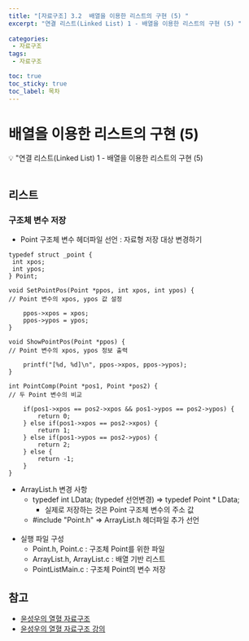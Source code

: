 ```yaml
---
title: "[자료구조] 3.2  배열을 이용한 리스트의 구현 (5) " 
excerpt: "연결 리스트(Linked List) 1 - 배열을 이용한 리스트의 구현 (5) "
 
categories:  
 - 자료구조
tags: 
 - 자료구조

toc: true
toc_sticky: true
toc_label: 목차
---
```

#  배열을 이용한 리스트의 구현 (5)

<aside>
💡 "연결 리스트(Linked List) 1  -  배열을 이용한 리스트의 구현 (5)
</aside>
<br>

## 리스트
### 구조체 변수 저장
  - Point 구조체 변수 헤더파일 선언 
  : 자료형 저장 대상 변경하기
```
typedef struct _point {
 int xpos;
 int ypos;
} Point;

void SetPointPos(Point *ppos, int xpos, int ypos) {
// Point 변수의 xpos, ypos 값 설정

	ppos->xpos = xpos;
	ppos->ypos = ypos;
}

void ShowPointPos(Point *ppos) {
// Point 변수의 xpos, ypos 정보 출력

  	printf("[%d, %d]\n", ppos->xpos, ppos->ypos);
}

int PointComp(Point *pos1, Point *pos2) {
// 두 Point 변수의 비교

	if(pos1->xpos == pos2->xpos && pos1->ypos == pos2->ypos) {
		return 0;
	} else if(pos1->xpos == pos2->xpos) {
		return 1;
	} else if(pos1->ypos == pos2->ypos) {
		return 2;
	} else {
		return -1;
	}
}
```
- ArrayList.h 변경 사항
  - typedef int LData; (typedef 선언변경)
  => typedef Point * LData;
    - 실제로 저장하는 것은 Point 구조체 변수의 주소 값
  - #include "Point.h" 
  => ArrayList.h 헤더파일 추가 선언
  <BR>
- 실행 파일 구성
  - Point.h, Point.c 	: 구조체 Point를 위한 파일
  - ArrayList.h, ArrayList.c 	: 배열 기반 리스트
  - PointListMain.c 	: 구조체 Point의 변수 저장


## 참고

- [윤성우의 열혈 자료구조](https://book.naver.com/bookdb/book_detail.nhn?bid=6809127)  <br>
- [윤성우의 열혈 자료구조 강의](http://www.orentec.co.kr/teachlist/DA_ST_1/teach_sub1.php) <br>
